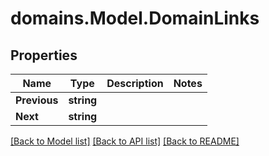 # domains.Model.DomainLinks

## Properties

Name | Type | Description | Notes
------------ | ------------- | ------------- | -------------
**Previous** | **string** |  | 
**Next** | **string** |  | 

[[Back to Model list]](../README.md#documentation-for-models) [[Back to API list]](../README.md#documentation-for-api-endpoints) [[Back to README]](../README.md)

